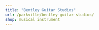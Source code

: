 ```yaml
---
title: "Bentley Guitar Studios"
url: /parkville/bentley-guitar-studios/
shop: musical instrument
---
```

